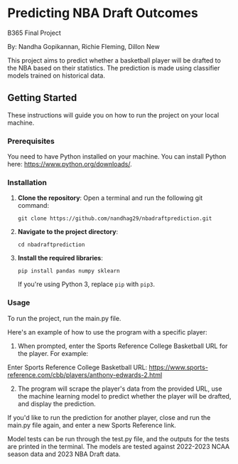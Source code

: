 # Predicting NBA Draft Outcomes

B365 Final Project

By: Nandha Gopikannan, Richie Fleming, Dillon New

This project aims to predict whether a basketball player will be drafted to the NBA based on their statistics. The prediction is made using classifier models trained on historical data.

## Getting Started

These instructions will guide you on how to run the project on your local machine.

### Prerequisites

You need to have Python installed on your machine. You can install Python here: https://www.python.org/downloads/.

### Installation

1. **Clone the repository**:
   Open a terminal and run the following git command:

   ```
   git clone https://github.com/nandhag29/nbadraftprediction.git
   ```

2. **Navigate to the project directory**:

   ```
   cd nbadraftprediction
   ```

3. **Install the required libraries**:
   ```
   pip install pandas numpy sklearn
   ```
   If you're using Python 3, replace `pip` with `pip3`.

### Usage

To run the project, run the main.py file.

Here's an example of how to use the program with a specific player:

1. When prompted, enter the Sports Reference College Basketball URL for the player. For example:

Enter Sports Reference College Basketball URL: https://www.sports-reference.com/cbb/players/anthony-edwards-2.html

2. The program will scrape the player's data from the provided URL, use the machine learning model to predict whether the player will be drafted, and display the prediction.

If you'd like to run the prediction for another player, close and run the main.py file again, and enter a new Sports Reference link.

Model tests can be run through the test.py file, and the outputs for the tests are printed in the terminal. The models are tested against 2022-2023 NCAA season data and 2023 NBA Draft data.
